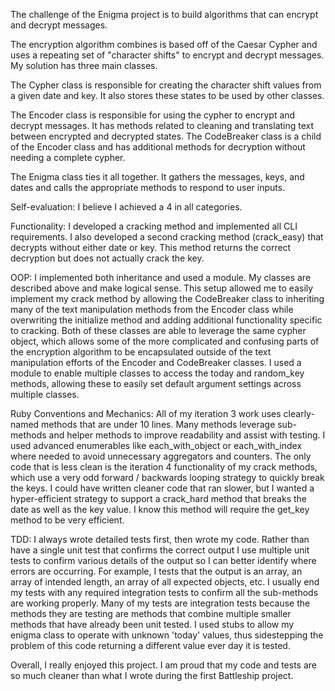 The challenge of the Enigma project is to build algorithms that can encrypt and decrypt messages.

The encryption algorithm combines is based off of the Caesar Cypher and uses a repeating set of "character shifts" to encrypt and decrypt messages. My solution has three main classes.

The Cypher class is responsible for creating the character shift values from a given date and key. It also stores these states to be used by other classes.

The Encoder class is responsible for using the cypher to encrypt and decrypt messages. It has methods related to cleaning and translating text between encrypted and decrypted states. The CodeBreaker class is a child of the Encoder class and has additional methods for decryption without needing a complete cypher.

The Enigma class ties it all together. It gathers the messages, keys, and dates and calls the appropriate methods to respond to user inputs.


Self-evaluation:
I believe I achieved a 4 in all categories.

Functionality: I developed a cracking method and implemented all CLI requirements. I also developed a second cracking method (crack_easy) that decrypts without either date or key. This method returns the correct decryption but does not actually crack the key.

OOP: I implemented both inheritance and used a module. My classes are described above and make logical sense. This setup allowed me to easily implement my crack method by allowing the CodeBreaker class to inheriting many of the text manipulation methods from the Encoder class while overwriting the initialize method and adding additional functionality specific to cracking. Both of these classes are able to leverage the same cypher object, which allows some of the more complicated and confusing parts of the encryption algorithm to be encapsulated outside of the text manipulation efforts of the Encoder and CodeBreaker classes. I used a module to enable multiple classes to access the today and random_key methods, allowing these to easily set default argument settings across multiple classes.

Ruby Conventions and Mechanics: All of my iteration 3 work uses clearly-named methods that are under 10 lines. Many methods leverage sub-methods and helper methods to improve readability and assist with testing. I used advanced enumerables like each_with_object or each_with_index where needed to avoid unnecessary aggregators and counters. The only code that is less clean is the iteration 4 functionality of my crack methods, which use a very odd forward / backwards looping strategy to quickly break the keys. I could have written cleaner code that ran slower, but I wanted a hyper-efficient strategy to support a crack_hard method that breaks the date as well as the key value. I know this method will require the get_key method to be very efficient.

TDD: I always wrote detailed tests first, then wrote my code. Rather than have a single unit test that confirms the correct output I use multiple unit tests to confirm various details of the output so I can better identify where errors are occurring. For example, I tests that the output is an array, an array of intended length, an array of all expected objects, etc. I usually end my tests with any required integration tests to confirm all the sub-methods are working properly. Many of my tests are integration tests because the methods they are testing are methods that combine multiple smaller methods that have already been unit tested. I used stubs to allow my enigma class to operate with unknown 'today' values, thus sidestepping the problem of this code returning a different value ever day it is tested.

Overall, I really enjoyed this project. I am proud that my code and tests are so much cleaner than what I wrote during the first Battleship project. 

